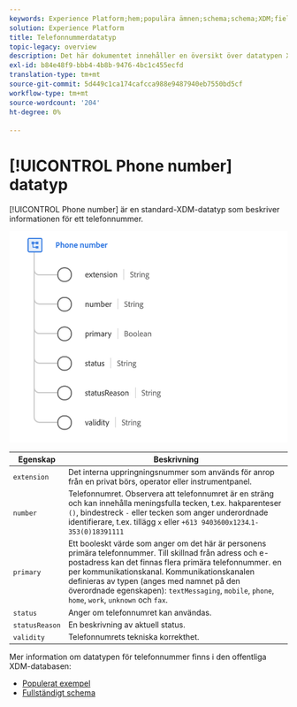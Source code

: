 ```yaml
---
keywords: Experience Platform;hem;populära ämnen;schema;schema;XDM;fields;schemas;Schemas;phoneNumber;xdm:phoneNumber;datatyp;datatyp;datatyp;data type;
solution: Experience Platform
title: Telefonnummerdatatyp
topic-legacy: overview
description: Det här dokumentet innehåller en översikt över datatypen XDM för telefonnummer.
exl-id: b84e48f9-bbb4-4b8b-9476-4bc1c455ecfd
translation-type: tm+mt
source-git-commit: 5d449c1ca174cafcca988e9487940eb7550bd5cf
workflow-type: tm+mt
source-wordcount: '204'
ht-degree: 0%

---
```


# [!UICONTROL Phone number] datatyp

[!UICONTROL Phone number] är en standard-XDM-datatyp som beskriver informationen för ett telefonnummer.

<img src="../images/data-types/phone-number.png" width="600" /><br />

| Egenskap | Beskrivning |
| --- | --- |
| `extension` | Det interna uppringningsnummer som används för anrop från en privat börs, operator eller instrumentpanel. |
| `number` | Telefonnumret. Observera att telefonnumret är en sträng och kan innehålla meningsfulla tecken, t.ex. hakparenteser `()`, bindestreck `-` eller tecken som anger underordnade identifierare, t.ex. tillägg `x` eller `+613 9403600x1234`.`1-353(0)18391111` |
| `primary` | Ett booleskt värde som anger om det här är personens primära telefonnummer. Till skillnad från adress och e-postadress kan det finnas flera primära telefonnummer. en per kommunikationskanal. Kommunikationskanalen definieras av typen (anges med namnet på den överordnade egenskapen): `textMessaging`, `mobile`, `phone`, `home`, `work`, `unknown` och `fax`. |
| `status` | Anger om telefonnumret kan användas. |
| `statusReason` | En beskrivning av aktuell status. |
| `validity` | Telefonnumrets tekniska korrekthet. |

Mer information om datatypen för telefonnummer finns i den offentliga XDM-databasen:

* [Populerat exempel](https://github.com/adobe/xdm/blob/master/components/datatypes/phonenumber.example.1.json)
* [Fullständigt schema](https://github.com/adobe/xdm/blob/master/components/datatypes/phonenumber.schema.json)
